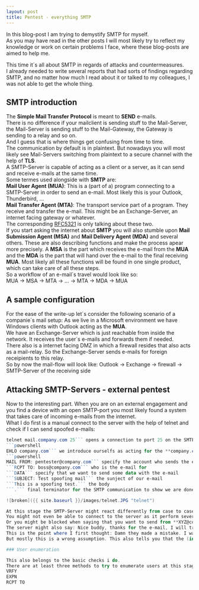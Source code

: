 ```yaml
---
layout: post
title: Pentest - everything SMTP
---
```


In this blog-post I am trying to demystify SMTP for myself.  
As you may have read in the other posts I will most likely try to reflect my knowledge or work on certain problems I face, where these blog-posts are aimed to help me.  

This time it´s all about SMTP in regards of attacks and countermeasures.  
I already needed to write several reports that had sorts of findings regarding SMTP, and no matter how much I read about it or talked to my colleagues, I was not able to get the whole thing.  

## SMTP introduction  

The **Simple Mail Transfer Protocol** is meant to **SEND** e-mails.  
There is no difference if your mailclient is sending stuff to the Mail-Server, the Mail-Server is sending stuff to the Mail-Gateway, the Gateway is sending to a relay and so on.  
And I guess that is where things get confusing from time to time.  
The communication by default is in plaintext. But nowadays you will most likely see Mail-Servers switching from plaintext to a secure channel with the help of **TLS**.  
A SMTP-Server is capable of acting as a client or a server, as it can send and receive e-mails at the same time.  
Some termes used alongside with **SMTP** are:  
**Mail User Agent (MUA)**: This is a (part of a) program connecting to a SMTP-Server in order to send an e-mail. Most likely this is your Outlook, Thunderbird, ...  
**Mail Transfer Agent (MTA)**: The transport service part of a program. They receive and transfer the e-mail. This might be an Exchange-Server, an internet facing gateway or whatever.  
The corresponding [RFC5321](https://tools.ietf.org/html/rfc5321#page-12) is only talking about these two.  
If you start asking the internet about **SMTP** you will also stumble upon **Mail Submission Agent (MSA)** and **Mail Delivery Agent (MDA)** and several others. These are also describing functions and make the process apear more precisely. A **MSA** is the part which receives the e-mail from the **MUA** and the **MDA** is the part that will hand over the e-mail to the final receiving **MUA**. Most likely all these functions will be found in one single product, which can take care of all these steps.  
So a workflow of an e-mail´s travel would look like so:  
MUA → MSA → MTA → … → MTA → MDA → MUA

## A sample configuration  

For the ease of the write-up let´s consider the following scenario of a companie´s mail setup:
As we live in a Microsoft environment we have Windows clients with Outlook acting as the **MUA**.  
We have an Exchange-Server which is just reachable from inside the network. It receives the user´s e-mails and forwards them if needed.  
There also is a internet facing DMZ in which a firewall resides that also acts as a mail-relay. So the Exchange-Server sends e-mails for foreign receipients to this relay.  
So by now the mail-flow will look like:
Outlook → Exchange → firewall → SMTP-Server of the receiving side

## Attacking SMTP-Servers - external pentest

Now to the interesting part. When you are on an external engagement and you find a device with an open SMTP-port you most likely found a system that takes care of incoming e-mails from the internet.  
What I do first is a manual connect to the server with the help of telnet and check if I can send spoofed e-mails:  
```powershell 
telnet mail.company.com 25``` opens a connection to port 25 on the SMTP-Server  
```powershell
EHLO company.com``` we introduce ourselfs as acting for the **company.com** domain  
```powershell 
MAIL FROM: pentester@company.com``` specify the account who sends the e-mail  
```RCPT TO: boss@company.com``` who is the e-mail for  
```DATA``` specify that we want to send some data with the e-mail  
```SUBJECT: Test spoofing mail``` the sunject of our e-mail  
```This is a spoofing test.``` the body  
```.``` final terminator for the SMTP communication to show we are done and ready to send  

![broken]({{ site.baseurl }}/images/telnet.JPG "telnet")

At this stage the SMTP-Server might react differently from case to case.  
You might not even be able to connect to the server as it perform several checks that you fail to pass.  
Or you might be blocked when saying that you want to send from **XYZ@company.com** as you are not allowed to send from outside or a SPF-check is made (more on this later).
The server might also say: Nice buddy, thanks for the e-mail, I will transfer it.  
This is the point where I first thought: Damn they made a mistake. I was able to send an e-mail on their behalf.  
But mostly this is a wrong assumption. This also tells you that the (in this case) firewall accepted you request in the first instance. If it does other checks afterwards is out of sight for you.  

### User enumeration

This also belongs to the basic checks i do.  
There are at least three methods to try to enumerate users at this stage:  
VRFY  
EXPN  
RCPT TO  


